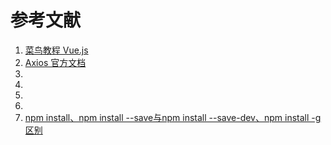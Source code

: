 # 参考文献

1. <a target="_blank" href="https://www.runoob.com/vue2/vue-tutorial.html">菜鸟教程 Vue.js</a>
2. <a target="_blank" href="https://axios-http.com/zh/docs/intro">Axios 官方文档</a>
3. <a target="_blank" href=""></a>
4. <a target="_blank" href=""></a>
5. <a target="_blank" href=""></a>
6. <a target="_blank" href=""></a>
7. <a target="_blank" href="https://daimazxw.com/190163125.html">npm install、npm install --save与npm install --save-dev、npm install -g区别</a>
